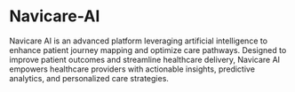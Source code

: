 # Navicare-AI
Navicare AI is an advanced platform leveraging artificial intelligence to enhance patient journey mapping and optimize care pathways. Designed to improve patient outcomes and streamline healthcare delivery, Navicare AI empowers healthcare providers with actionable insights, predictive analytics, and personalized care strategies.

